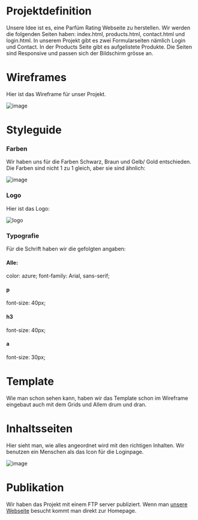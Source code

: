 # Projektdefinition

Unsere Idee ist es, eine Parfüm Rating Webseite zu herstellen. Wir werden die folgenden Seiten haben: index.html, products.html, contact.html und login.html. In unserem Projekt gibt es zwei Formularseiten nämlich Login und Contact. In der Products Seite gibt es aufgelistete Produkte. Die Seiten sind Responsive und passen sich der Bildschirm grösse an.

# Wireframes

Hier ist das Wireframe für unser Projekt.

![image](https://github.com/Karolskipolski/Gruppe09/assets/142780585/05b18931-5adb-4183-90ca-83a569def560)

# Styleguide

### Farben

Wir haben uns für die Farben Schwarz, Braun und Gelb/ Gold entschieden. Die Farben sind nicht 1 zu 1 gleich, aber sie sind ähnlich:

![image](https://github.com/Karolskipolski/Gruppe09/assets/142780585/83db1e45-7f6c-4882-b6fe-428827300b5f)

### Logo

Hier ist das Logo:

![logo](https://github.com/Karolskipolski/Gruppe09/assets/142780585/d90734f1-b075-4a3c-b64f-fc4a5cc42225)

### Typografie

Für die Schrift haben wir die gefolgten angaben:

#### Alle:

color: azure;
font-family: Arial, sans-serif;

#### p

font-size: 40px;

#### h3

font-size: 40px;

#### a

font-size: 30px;

# Template

Wie man schon sehen kann, haben wir das Template schon im Wireframe eingebaut auch mit dem Grids und Allem drum und dran.

# Inhaltsseiten

Hier sieht man, wie alles angeordnet wird mit den richtigen Inhalten. Wir benutzen ein Menschen als das Icon für die Loginpage.

![image](https://github.com/Karolskipolski/Gruppe09/assets/142780585/5f95e165-6536-47fa-9a4f-afc4f85427df)

# Publikation

Wir haben das Projekt mit einem FTP server publiziert. Wenn man [unsere Webseite](http://top5sidehustles.bplaced.net/projekt/) besucht kommt man direkt zur Homepage.
